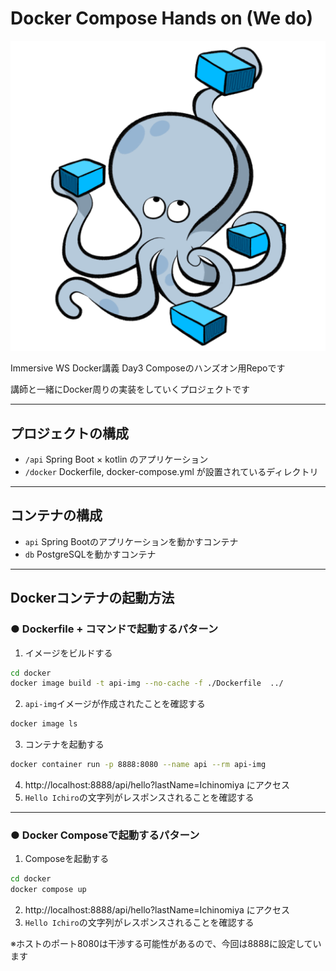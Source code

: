 # Docker Compose Hands on (We do)

![img.png](../compose.png)

Immersive WS Docker講義 Day3 Composeのハンズオン用Repoです

講師と一緒にDocker周りの実装をしていくプロジェクトです

___

## プロジェクトの構成
- `/api` Spring Boot × kotlin のアプリケーション
- `/docker` Dockerfile, docker-compose.yml が設置されているディレクトリ

___

## コンテナの構成
- `api` Spring Bootのアプリケーションを動かすコンテナ
- `db` PostgreSQLを動かすコンテナ

___
## Dockerコンテナの起動方法

### ● Dockerfile + コマンドで起動するパターン

1. イメージをビルドする
```bash
cd docker
docker image build -t api-img --no-cache -f ./Dockerfile  ../
```
2. `api-img`イメージが作成されたことを確認する
```bash
docker image ls
```

3. コンテナを起動する
```bash
docker container run -p 8888:8080 --name api --rm api-img
```

4. http://localhost:8888/api/hello?lastName=Ichinomiya にアクセス
5. `Hello Ichiro`の文字列がレスポンスされることを確認する

___

### ● Docker Composeで起動するパターン

1. Composeを起動する
```bash
cd docker
docker compose up
```
2. http://localhost:8888/api/hello?lastName=Ichinomiya にアクセス
3. `Hello Ichiro`の文字列がレスポンスされることを確認する

※ホストのポート8080は干渉する可能性があるので、今回は8888に設定しています